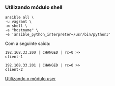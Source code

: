 ### Utilizando módulo shell

```shell
ansible all \
-u vagrant \
-m shell \
-a "hostname" \
-e 'ansible_python_interpreter=/usr/bin/python3'
```

Com a seguinte saída:

```shell
192.168.33.200 | CHANGED | rc=0 >>
client-1

192.168.33.201 | CHANGED | rc=0 >>
client-2
```

[Utilizando o módulo user](user.md)